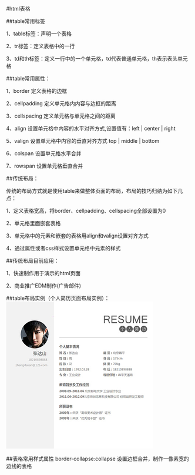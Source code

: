 #html表格


##table常用标签


1、table标签：声明一个表格

2、tr标签：定义表格中的一行

3、td和th标签：定义一行中的一个单元格，td代表普通单元格，th表示表头单元格

##table常用属性：


1、border 定义表格的边框

2、cellpadding 定义单元格内内容与边框的距离

3、cellspacing 定义单元格与单元格之间的距离

4、align 设置单元格中内容的水平对齐方式,设置值有：left | center | right

5、valign 设置单元格中内容的垂直对齐方式 top | middle | bottom

6、colspan 设置单元格水平合并

7、rowspan 设置单元格垂直合并

##传统布局：


传统的布局方式就是使用table来做整体页面的布局，布局的技巧归纳为如下几点：

1、定义表格宽高，将border、cellpadding、cellspacing全部设置为0

2、单元格里面嵌套表格

3、单元格中的元素和嵌套的表格用align和valign设置对齐方式

4、通过属性或者css样式设置单元格中元素的样式

##传统布局目前应用：


1、快速制作用于演示的html页面

2、商业推广EDM制作(广告邮件)

##table布局实例（个人简历页面布局实例）：
![盒子模型示例图片](/assets/12.17.jpg)

##表格常用样式属性
border-collapse:collapse 设置边框合并，制作一像素宽的边线的表格